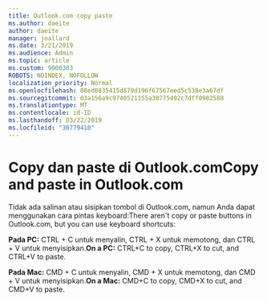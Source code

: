 ```yaml
---
title: Outlook.com copy paste
ms.author: daeite
author: daeite
manager: joallard
ms.date: 3/21/2019
ms.audience: Admin
ms.topic: article
ms.custom: 9000303
ROBOTS: NOINDEX, NOFOLLOW
localization_priority: Normal
ms.openlocfilehash: 08ed0835415d879d196f67567eed5c538e3a67df
ms.sourcegitcommit: 03a156a9c9740521155a30775492c7dff0982588
ms.translationtype: MT
ms.contentlocale: id-ID
ms.lasthandoff: 03/22/2019
ms.locfileid: "30779410"
---
```

# <a name="copy-and-paste-in-outlookcom"></a><span data-ttu-id="29606-102">Copy dan paste di Outlook.com</span><span class="sxs-lookup"><span data-stu-id="29606-102">Copy and paste in Outlook.com</span></span>

<span data-ttu-id="29606-103">Tidak ada salinan atau sisipkan tombol di Outlook.com, namun Anda dapat menggunakan cara pintas keyboard:</span><span class="sxs-lookup"><span data-stu-id="29606-103">There aren't copy or paste buttons in Outlook.com, but you can use keyboard shortcuts:</span></span>

<span data-ttu-id="29606-104">**Pada PC:** CTRL + C untuk menyalin, CTRL + X untuk memotong, dan CTRL + V untuk menyisipkan.</span><span class="sxs-lookup"><span data-stu-id="29606-104">**On a PC:** CTRL+C to copy, CTRL+X to cut, and CTRL+V to paste.</span></span>

<span data-ttu-id="29606-105">**Pada Mac:** CMD + C untuk menyalin, CMD + X untuk memotong, dan CMD + V untuk menyisipkan.</span><span class="sxs-lookup"><span data-stu-id="29606-105">**On a Mac:** CMD+C to copy, CMD+X to cut, and CMD+V to paste.</span></span>